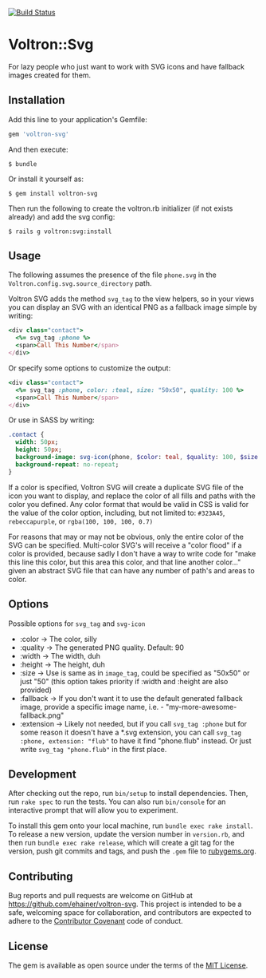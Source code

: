 [![Build Status](https://travis-ci.org/ehainer/voltron-svg.svg?branch=master)](https://travis-ci.org/ehainer/voltron-svg)

# Voltron::Svg

For lazy people who just want to work with SVG icons and have fallback images created for them.

## Installation

Add this line to your application's Gemfile:

```ruby
gem 'voltron-svg'
```

And then execute:

    $ bundle

Or install it yourself as:

    $ gem install voltron-svg

Then run the following to create the voltron.rb initializer (if not exists already) and add the svg config:

    $ rails g voltron:svg:install

## Usage

The following assumes the presence of the file `phone.svg` in the `Voltron.config.svg.source_directory` path.

Voltron SVG adds the method `svg_tag` to the view helpers, so in your views you can display an SVG with an identical PNG as a fallback image simple by writing:

```ruby
<div class="contact">
  <%= svg_tag :phone %>
  <span>Call This Number</span>
</div>
```

Or specify some options to customize the output:

```ruby
<div class="contact">
  <%= svg_tag :phone, color: :teal, size: "50x50", quality: 100 %>
  <span>Call This Number</span>
</div>
```

Or use in SASS by writing:

```sass
.contact {
  width: 50px;
  height: 50px;
  background-image: svg-icon(phone, $color: teal, $quality: 100, $size: "50x50");
  background-repeat: no-repeat;
}
```

If a color is specified, Voltron SVG will create a duplicate SVG file of the icon you want to display, and replace the color of all fills and paths with the color you defined. Any color format that would be valid in CSS is valid for the value of the color option, including, but not limited to: `#323A45`, `rebeccapurple`, or `rgba(100, 100, 100, 0.7)`

For reasons that may or may not be obvious, only the entire color of the SVG can be specified. Multi-color SVG's will receive a "color flood" if a color is provided, because sadly I don't have a way to write code for "make this line this color, but this area this color, and that line another color..." given an abstract SVG file that can have any number of path's and areas to color.

## Options

Possible options for `svg_tag` and `svg-icon`

* :color -> The color, silly
* :quality -> The generated PNG quality. Default: 90
* :width -> The width, duh
* :height -> The height, duh
* :size -> Use is same as in `image_tag`, could be specified as "50x50" or just "50" (this option takes priority if :width and :height are also provided)
* :fallback -> If you don't want it to use the default generated fallback image, provide a specific image name, i.e. - "my-more-awesome-fallback.png"
* :extension -> Likely not needed, but if you call `svg_tag :phone` but for some reason it doesn't have a *.svg extension, you can call `svg_tag :phone, extension: "flub"` to have it find "phone.flub" instead. Or just write `svg_tag "phone.flub"` in the first place.

## Development

After checking out the repo, run `bin/setup` to install dependencies. Then, run `rake spec` to run the tests. You can also run `bin/console` for an interactive prompt that will allow you to experiment.

To install this gem onto your local machine, run `bundle exec rake install`. To release a new version, update the version number in `version.rb`, and then run `bundle exec rake release`, which will create a git tag for the version, push git commits and tags, and push the `.gem` file to [rubygems.org](https://rubygems.org).

## Contributing

Bug reports and pull requests are welcome on GitHub at https://github.com/ehainer/voltron-svg. This project is intended to be a safe, welcoming space for collaboration, and contributors are expected to adhere to the [Contributor Covenant](http://contributor-covenant.org) code of conduct.

## License

The gem is available as open source under the terms of the [MIT License](http://opensource.org/licenses/MIT).

